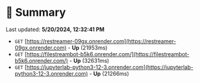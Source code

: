 # 📖 Summary
Last updated: **5/20/2024, 12:32:41 PM**

- `GET` [https://restreamer-09gx.onrender.com](https://restreamer-09gx.onrender.com) - **Up** (21953ms)
- `GET` [https://filestreambot-b5k6.onrender.com/](https://filestreambot-b5k6.onrender.com/) - **Up** (32631ms)
- `GET` [https://jupyterlab-python3-12-3.onrender.com](https://jupyterlab-python3-12-3.onrender.com) - **Up** (21266ms)

